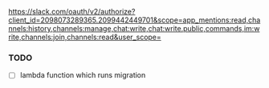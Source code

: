 https://slack.com/oauth/v2/authorize?client_id=2098073289365.2099442449701&scope=app_mentions:read,channels:history,channels:manage,chat:write,chat:write.public,commands,im:write,channels:join,channels:read&user_scope=


### TODO

- [ ] lambda function which runs migration